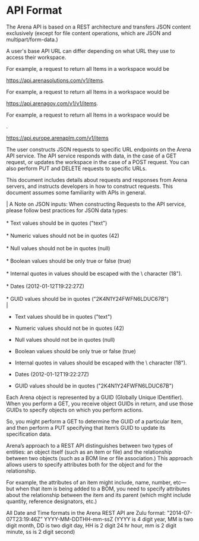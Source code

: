 # API Format
The Arena API is based on a REST architecture and transfers JSON content exclusively \(except for file content operations, which are JSON and multipart/form\-data.\) 

A user's base API URL can differ depending on what URL they use to access their workspace.



For example, a request to return all Items in a workspace would be 



https://api.arenasolutions.com/v1/items.



For example, a request to return all Items in a workspace would be

https://api.arenagov.com/v1/v1/items.



For example, a request to return all Items in a workspace would be 

.


        
      

https://api.europe.arenaplm.com/v1/items

The user constructs JSON requests to specific URL endpoints on the Arena API service. The API service responds with data, in the case of a GET request, or updates the workspace in the case of a POST request. You can also perform PUT and DELETE requests to specific URLs.

This document includes details about requests and responses from Arena servers, and instructs developers in how to construct requests. This document assumes some familiarity with APIs in general.

| A Note on JSON inputs: When constructing Requests to the API service, please follow best practices for JSON data types:<br> <br> * Text values should be in quotes \("text"\)<br><br> * Numeric values should not be in quotes \(42\)<br><br> * Null values should not be in quotes \(null\)<br><br> * Boolean values should be only true or false \(true\)<br><br> * Internal quotes in values should be escaped with the \ character \(18\"\).<br><br> * Dates \(2012\-01\-12T19:22:27Z\)<br><br> * GUID values should be in quotes \("2K4N1Y24FWFN6LDUC67B"\)<br> |

* Text values should be in quotes \("text"\)

* Numeric values should not be in quotes \(42\)

* Null values should not be in quotes \(null\)

* Boolean values should be only true or false \(true\)

* Internal quotes in values  should be escaped with the \ character \(18\"\).


* Dates \(2012\-01\-12T19:22:27Z\)

* GUID values should be in quotes \("2K4N1Y24FWFN6LDUC67B"\)

Each Arena object is represented by a GUID \(Globally Unique IDentifier\). When you perform a GET, you receive object GUIDs in return, and use those GUIDs to specify objects on which you perform actions.

So, you might perform a GET to determine the GUID of a particular Item, and then perform a PUT specifying that Item’s GUID to update its specification data.

Arena’s approach to a REST API distinguishes between two types of entities: an object itself \(such as an item or file\) and the relationship between two objects \(such as a BOM line or file association.\) This approach allows users to specify attributes both for the object and for the relationship. 

For example, the attributes of an item might include, name, number, etc—but when that item is being added to a BOM, you need to specify attributes about the relationship between the item and its parent \(which might include quantity, reference designators, etc.\)

All Date and Time formats in the Arena REST API are Zulu format: "2014\-07\-07T23:19:46Z” YYYY\-MM\-DDTHH\-mm\-ssZ \(YYYY is 4 digit year, MM is two digit month, DD is two digit day, HH is 2 digit 24 hr hour, mm is 2 digit minute, ss is 2 digit second\)

